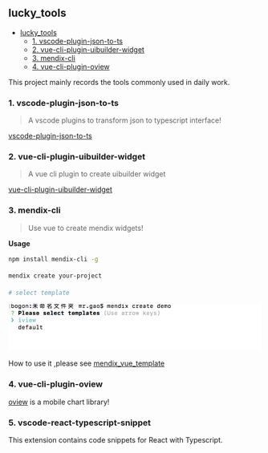
## lucky_tools

- [lucky_tools](#lucky_tools)
  - [1. vscode-plugin-json-to-ts](#1-vscode-plugin-json-to-ts)
  - [2. vue-cli-plugin-uibuilder-widget](#2-vue-cli-plugin-uibuilder-widget)
  - [3. mendix-cli](#3-mendix-cli)
  - [4. vue-cli-plugin-oview](#4-vue-cli-plugin-oview)



This project mainly records the tools commonly used in daily work.

### 1. vscode-plugin-json-to-ts

> A vscode plugins to transform json to typescript interface!

[vscode-plugin-json-to-ts](./packages/vscode-plugin-json-to-ts)


### 2. vue-cli-plugin-uibuilder-widget

> A vue cli plugin to create uibuilder widget

[vue-cli-plugin-uibuilder-widget](./packages/vue-cli-plugin-uibuilder-widget)


### 3. mendix-cli

> Use vue to create mendix widgets!

**Usage**

```bash
npm install mendix-cli -g

mendix create your-project

# select template

```
![](./images/mendix-demo.png)


How to use it ,please see [mendix_vue_template](https://github.com/MrGaoGang/mendix_vue_template)



### 4. vue-cli-plugin-oview

[oview](https://github.com/MrGaoGang/oview) is a mobile chart library!

### 5. vscode-react-typescript-snippet

This extension contains code snippets for React with Typescript.
